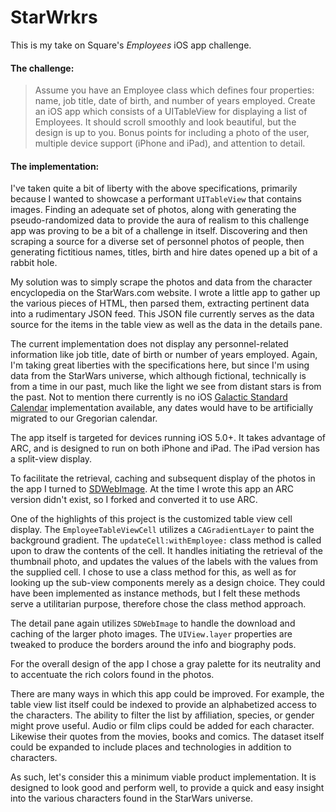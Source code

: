 # StarWrkrs

This is my take on Square's <i>Employees</i> iOS app challenge.

#### The challenge:
<blockquote> Assume you have an Employee class which defines four properties: name, job title, date of birth, and number of years employed. Create an iOS app which consists of a UITableView for displaying a list of Employees. It should scroll smoothly and look beautiful, but the design is up to you. Bonus points for including a photo of the user, multiple device support (iPhone and iPad), and attention to detail. </blockquote>

#### The implementation:
I've taken quite a bit of liberty with the above specifications, primarily because I wanted to showcase a performant `UITableView` that contains images. Finding an adequate set of photos, along with generating the pseudo-randomized data to provide the aura of realism to this challenge app was proving to be a bit of a challenge in itself. Discovering and then scraping a source for a diverse set of personnel photos of people, then generating fictitious names, titles, birth and hire dates opened up a bit of a rabbit hole.

My solution was to simply scrape the photos and data from the character encyclopedia on the StarWars.com website. I wrote a little app to gather up the various pieces of HTML, then parsed them, extracting pertinent data into a rudimentary JSON feed. This JSON file currently serves as the data source for the items in the table view as well as the data in the details pane.

The current implementation does not display any personnel-related information like job title, date of birth or number of years employed. Again, I'm taking great liberties with the specifications here, but since I'm using data from the StarWars universe, which although fictional, technically is from a time in our past, much like the light we see from distant stars is from the past. Not to mention there currently is no iOS [Galactic Standard Calendar](http://starwars.wikia.com/wiki/Galactic_Standard_Calendar "Galactic Standard Calendar") implementation available, any dates would have to be artificially migrated to our Gregorian calendar.

The app itself is targeted for devices running iOS 5.0+. It takes advantage of ARC, and is designed to run on both iPhone and iPad. The iPad version has a split-view display.

To facilitate the retrieval, caching and subsequent display of the photos in the app I turned to [SDWebImage](https://github.com/rs/SDWebImage "SDWebImage"). At the time I wrote this app an ARC version didn't exist, so I forked and converted it to use ARC.

One of the highlights of this project is the customized table view cell display. The `EmployeeTableViewCell` utilizes a `CAGradientLayer` to paint the background gradient. The `updateCell:withEmployee:` class method is called upon to draw the contents of the cell. It handles initiating the retrieval of the thumbnail photo, and updates the values of the labels with the values from the supplied cell. I chose to use a class method for this, as well as for looking up the sub-view components merely as a design choice. They could have been implemented as instance methods, but I felt these methods serve a utilitarian purpose, therefore chose the class method approach.

The detail pane again utilizes `SDWebImage` to handle the download and caching of the larger photo images. The `UIView.layer` properties are tweaked to produce the borders around the info and biography pods.

For the overall design of the app I chose a gray palette for its neutrality and to accentuate the rich colors found in the photos.

There are many ways in which this app could be improved. For example, the table view list itself could be indexed to provide an alphabetized access to the characters. The ability to filter the list by affiliation, species, or gender might prove useful. Audio or film clips could be added for each character. Likewise their quotes from the movies, books and comics. The dataset itself could be expanded to include places and technologies in addition to characters.

As such, let's consider this a minimum viable product implementation. It is designed to look good and perform well, to provide a quick and easy insight into the various characters found in the StarWars universe.